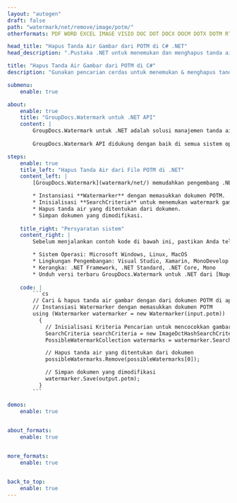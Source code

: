 ```yaml
---
layout: "autogen"
draft: false
path: "watermark/net/remove/image/potm/"
otherformats: PDF WORD EXCEL IMAGE VISIO DOC DOT DOCX DOCM DOTX DOTM RTF TXT XLSX XLSM XLTM XLT XLTX XLS XLSB XLAM SXC PPTX PPTM PPSX PPSM POT POTX PPT PPS ODT BMP GIF JPEG JP2 PNG TIFF WEBP VSD VDX VSDX VSTX VSX VSSX VSDM VSSM VSTM VTX VDW VSS VST

head_title: "Hapus Tanda Air Gambar dari POTM di C# .NET"
head_description: ".Pustaka .NET untuk menemukan dan menghapus tanda air gambar dari dokumen POTM menggunakan pencarian cerdas dalam aplikasi C#, ASP.NET, VB.NET & .NET Core menggunakan API GroupDocs.Watermark untuk .NET."

title: "Hapus Tanda Air Gambar dari POTM di C#"
description: "Gunakan pencarian cerdas untuk menemukan & menghapus tanda air gambar dari dokumen POTM dari dalam aplikasi C#, ASP.NET, VB.NET & .NET Core. Tentukan kriteria pencarian untuk mencari & menghapus tanda air yang ditentukan dari dokumen."

submenu:
    enable: true

about:
    enable: true
    title: "GroupDocs.Watermark untuk .NET API"
    content: |
        GroupDocs.Watermark untuk .NET adalah solusi manajemen tanda air lengkap untuk aplikasi .NET. Pengembang dapat dengan cepat melakukan operasi manipulasi tanda air seperti; tambahkan, edit, cari, dan hapus berbagai jenis tanda air dari dalam dokumen semua format file populer. Mendukung bekerja dengan teks dan tanda air gambar dalam berbagai dokumen termasuk PDF, Microsoft Word, Excel, PowerPoint, Visio, Email dan format gambar.
        
        GroupDocs.Watermark API didukung dengan baik di semua sistem operasi dan platform utama termasuk .NET Framework, .NET Standard, .NET Core, Mono, dan Xamarin.

steps:
    enable: true
    title_left: "Hapus Tanda Air dari File POTM di .NET"
    content_left: |
        [GroupDocs.Watermark](watermark/net/) memudahkan pengembang .NET untuk mencari dan menghapus tanda air dengan pemformatan teks dari aplikasi mereka dengan menerapkan beberapa langkah mudah.

        * Instansiasi **Watermarker** dengan memasukkan dokumen POTM.
        * Inisialisasi **SearchCriteria** untuk menemukan watermark gambar.
        * Hapus tanda air yang ditentukan dari dokumen.
        * Simpan dokumen yang dimodifikasi.
        
    title_right: "Persyaratan sistem"
    content_right: |
        Sebelum menjalankan contoh kode di bawah ini, pastikan Anda telah menginstal prasyarat berikut di sistem Anda.

        * Sistem Operasi: Microsoft Windows, Linux, MacOS
        * Lingkungan Pengembangan: Visual Studio, Xamarin, MonoDevelop
        * Kerangka: .NET Framework, .NET Standard, .NET Core, Mono
        * Unduh versi terbaru GroupDocs.Watermark untuk .NET dari [Nuget](https://www.nuget.org/packages/GroupDocs.Watermark)
        
    code: |
        ```cs
        // Cari & hapus tanda air gambar dengan dari dokumen POTM di aplikasi C#, ASP.NET, VB.NET & .NET Core
        // Instansiasi Watermarker dengan memasukkan dokumen POTM
        using (Watermarker watermarker = new Watermarker(input.potm))
          {
            // Inisialisasi Kriteria Pencarian untuk mencocokkan gambar tertentu
            SearchCriteria searchCriteria = new ImageDctHashSearchCriteria(logo.png);
            PossibleWatermarkCollection watermarks = watermarker.Search(searchCriteria);

            // Hapus tanda air yang ditentukan dari dokumen
            possibleWatermarks.Remove(possibleWatermarks[0]);

            // Simpan dokumen yang dimodifikasi
            watermarker.Save(output.potm);
          }
        ```        

demos:
    enable: true
        

about_formats:
    enable: true


more_formats:
    enable: true


back_to_top:
    enable: true
---
```

